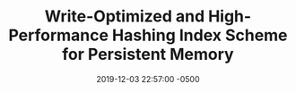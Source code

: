 ---
layout: paper-summary
title:  "Write-Optimized and High-Performance Hashing Index Scheme for Persistent Memory"
date:   2019-12-03 22:57:00 -0500
categories: paper
paper_title: "Write-Optimized and High-Performance Hashing Index Scheme for Persistent Memory"
paper_link: https://dl.acm.org/citation.cfm?id=3291202
paper_keyword: NVM; Hash Table; Level Hashing
paper_year: OSDI 2018
rw_set:
htm_cd:
htm_cr:
version_mgmt:
---